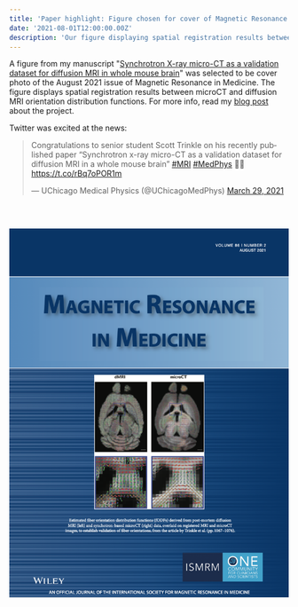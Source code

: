 ```yaml
---
title: 'Paper highlight: Figure chosen for cover of Magnetic Resonance in Medicine'
date: '2021-08-01T12:00:00.00Z'
description: 'Our figure displaying spatial registration results between microCT and diffusion MRI is featured on the August 2021 cover.'
---
```


A figure from my manuscript "[Synchrotron X-ray micro-CT as a validation dataset
for diffusion MRI in whole mouse
brain](https://onlinelibrary.wiley.com/doi/10.1002/mrm.28776)" was selected to
be cover photo of the August 2021 issue of Magnetic Resonance in Medicine.  The
figure displays spatial registration results between microCT and diffusion MRI
orientation distribution functions. For more info, read my [blog
post](/news/microct-papeer) about the project.

Twitter was excited at the news: 

<blockquote class="twitter-tweet"><p lang="en" dir="ltr">Congratulations to senior student Scott Trinkle on his recently published paper “Synchrotron x-ray micro-CT as a validation dataset for diffusion MRI in a whole mouse brain” <a href="https://twitter.com/hashtag/MRI?src=hash&amp;ref_src=twsrc%5Etfw">#MRI</a> <a href="https://twitter.com/hashtag/MedPhys?src=hash&amp;ref_src=twsrc%5Etfw">#MedPhys</a> 🎉📝 <a href="https://t.co/rBq7oPOR1m">https://t.co/rBq7oPOR1m</a></p>&mdash; UChicago Medical Physics (@UChicagoMedPhys) <a href="https://twitter.com/UChicagoMedPhys/status/1376600587018588166?ref_src=twsrc%5Etfw">March 29, 2021</a></blockquote> <script async src="https://platform.twitter.com/widgets.js" charset="utf-8"></script>

<pre> 

</pre>

![](cover.png)
